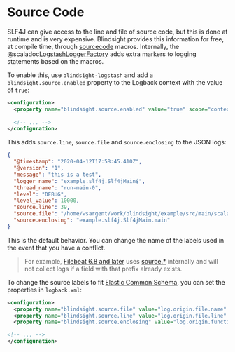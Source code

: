 # Source Code

SLF4J can give access to the line and file of source code, but this is done at runtime and is very expensive.  Blindsight provides this information for free, at compile time, through [sourcecode](https://github.com/com-lihaoyi/sourcecode) macros.  Internally, the @scaladoc[LogstashLoggerFactory](com.tersesystems.blindsight.logstash.LogstashLoggerFactory) adds extra markers to logging statements based on the macros.

To enable this, use `blindsight-logstash` and add a `blindsight.source.enabled` property to the Logback context with the value of `true`:

```xml
<configuration>
  <property name="blindsight.source.enabled" value="true" scope="context"/>
 
  <!-- ... -->
</configuration>
```

This adds `source.line`, `source.file` and `source.enclosing` to the JSON logs:

```json
{
  "@timestamp": "2020-04-12T17:58:45.410Z",
  "@version": "1",
  "message": "this is a test",
  "logger_name": "example.slf4j.Slf4jMain$",
  "thread_name": "run-main-0",
  "level": "DEBUG",
  "level_value": 10000,
  "source.line": 39,
  "source.file": "/home/wsargent/work/blindsight/example/src/main/scala/example/slf4j/Slf4jMain.scala",
  "source.enclosing": "example.slf4j.Slf4jMain.main"
}
```

This is the default behavior.  You can change the name of the labels used in the event that you have a conflict.

> For example, [Filebeat 6.8 and later](https://www.elastic.co/guide/en/beats/filebeat/6.8/index.html) uses [source.*](https://www.elastic.co/guide/en/beats/filebeat/6.8/migration-changed-fields.html#_the_file_field_was_renamed_to_source) internally and will not collect logs if a field with that prefix already exists.

To change the source labels to fit [Elastic Common Schema](https://www.elastic.co/guide/en/ecs/1.7/ecs-log.html#field-log-origin-file-line), you can set the properties in `logback.xml`:

```xml
<configuration>
  <property name="blindsight.source.file" value="log.origin.file.name" scope="context"/>
  <property name="blindsight.source.line" value="log.origin.file.line" scope="context"/>
  <property name="blindsight.source.enclosing" value="log.origin.function" scope="context"/>

<!-- ... -->
</configuration>
```


